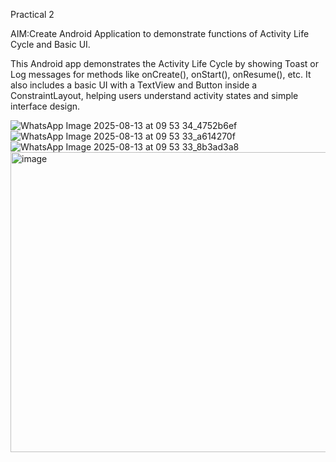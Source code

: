Practical 2

AIM:Create Android Application to demonstrate functions of Activity Life Cycle and Basic UI.

This Android app demonstrates the Activity Life Cycle by showing Toast or Log messages for methods like onCreate(), onStart(), onResume(), etc. It also includes a basic UI with a TextView and Button inside a ConstraintLayout, helping users understand activity states and simple interface design.

![WhatsApp Image 2025-08-13 at 09 53 34_4752b6ef](https://github.com/user-attachments/assets/547c46e4-ed09-440c-98f7-05e9d954515b)
![WhatsApp Image 2025-08-13 at 09 53 33_a614270f](https://github.com/user-attachments/assets/54559683-9ce6-43c7-a88a-0e3a240a10b9)
![WhatsApp Image 2025-08-13 at 09 53 33_8b3ad3a8](https://github.com/user-attachments/assets/9a7c3980-d86c-4476-a67d-a12f4dfad4c1)
<img width="1853" height="480" alt="image" src="https://github.com/user-attachments/assets/e91f5d3e-eb0c-409a-863f-3a79e9b1f8a2" />

